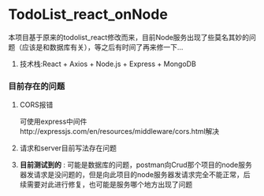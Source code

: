 # TodoList_react_onNode

本项目基于原来的todolist_react修改而来，目前Node服务出现了些莫名其妙的问题（应该是和数据库有关），等之后有时间了再来修一下...

1. 技术栈:React + Axios + Node.js + Express + MongoDB

### 目前存在的问题

1. CORS报错

   可使用express中间件http://expressjs.com/en/resources/middleware/cors.html解决

2. 请求和server目前写法存在问题

3. **目前测试到的** : 可能是数据库的问题，postman向Crud那个项目的node服务器发请求是没问题的，但是向此项目的node服务器发请求完全不能正常，后续需要对此进行修复，也可能是服务哪个地方出现了问题